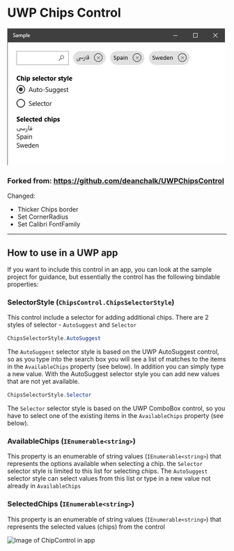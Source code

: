 # UWP Chips Control

![ChipControl](./docs/images/screenshot.png)


### Forked from: https://github.com/deanchalk/UWPChipsControl

Changed:
* Thicker Chips border
* Set CornerRadius 
* Set Calibri FontFamily

---

## How to use in a UWP app
If you want to include this control in an app, you can look at the sample project for guidance, but essentially the control has the following bindable properties:

### SelectorStyle (`ChipsControl.ChipsSelectorStyle`)

This control include a selector for adding additional chips. There are 2 styles of selector - `AutoSuggest` and `Selector`

```csharp
ChipsSelectorStyle.AutoSuggest
```

The `AutoSuggest` selector style is based on the UWP AutoSuggest control, so as you type into the search box you will see a list of matches to the items in the `AvailableChips` property (see below). In addition you can simply type a new value. With the AutoSuggest selector style you can add new values that are not yet available.

```csharp
ChipsSelectorStyle.Selector
```

The `Selector` selector style is based on the UWP ComboBox control, so you have to select one of the existing items in the `AvailableChips` property (see below). 

### AvailableChips (`IEnumerable<string>`) 

This property is an enumerable of string values (`IEnumerable<string>`) that represents the options available when selecting a chip. the `Selector` selector style is limited to this list for selecting chips. The `AutoSuggest` selector style can select values from this list or type in a new value not already in `AvailableChips`

### SelectedChips (`IEnumerable<string>`) 

This property is an enumerable of string values (`IEnumerable<string>`) that represents the selected values (chips) from the control


![Image of ChipControl in app](./docs/images/screenshot.gif)